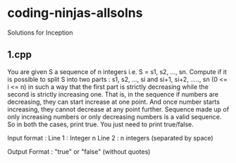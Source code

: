 # coding-ninjas-allsolns
Solutions for Inception

## 1.cpp

You are given S a sequence of n integers i.e. S = s1, s2, ..., sn. Compute if it is possible to split S into two parts : s1, s2, ..., si and si+1, si+2, ….., sn (0 <= i <= n) in such a way that the first part is strictly decreasing while the second is strictly increasing one.
That is, in the sequence if numbers are decreasing, they can start increase at one point. And once number starts increasing, they cannot decrease at any point further.
Sequence made up of only increasing numbers or only decreasing numbers is a valid sequence. So in both the cases, print true.
You just need to print true/false.

Input format :
Line 1 : Integer n
Line 2 : n integers (separated by space)

Output Format :
"true" or "false" (without quotes)
